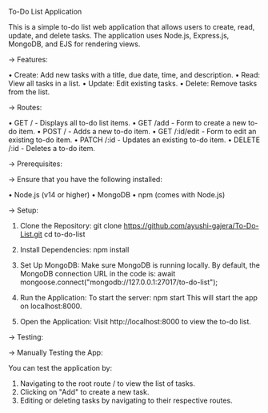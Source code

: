 To-Do List Application

This is a simple to-do list web application that allows users to create, read, update, and delete tasks. The application uses Node.js, Express.js, MongoDB, and EJS for rendering views.

-> Features:

• Create: Add new tasks with a title, due date, time, and description.
• Read: View all tasks in a list.
• Update: Edit existing tasks.
• Delete: Remove tasks from the list.

-> Routes: 

• GET / - Displays all to-do list items.
• GET /add - Form to create a new to-do item.
• POST / - Adds a new to-do item.
• GET /:id/edit - Form to edit an existing to-do item.
• PATCH /:id - Updates an existing to-do item.
• DELETE /:id - Deletes a to-do item.

-> Prerequisites:

-> Ensure that you have the following installed:

• Node.js (v14 or higher)
• MongoDB
• npm (comes with Node.js)

-> Setup:

1. Clone the Repository:
    git clone https://github.com/ayushi-gajera/To-Do-List.git
    cd to-do-list

2. Install Dependencies:
    npm install

3. Set Up MongoDB:
    Make sure MongoDB is running locally.
    By default, the MongoDB connection URL in the code is: 
    await mongoose.connect("mongodb://127.0.0.1:27017/to-do-list");

4. Run the Application:
    To start the server: npm start
    This will start the app on localhost:8000.

5. Open the Application:
    Visit http://localhost:8000 to view the to-do list.

-> Testing: 

-> Manually Testing the App:

You can test the application by:

1. Navigating to the root route / to view the list of tasks.
2. Clicking on "Add" to create a new task.
3. Editing or deleting tasks by navigating to their respective routes.